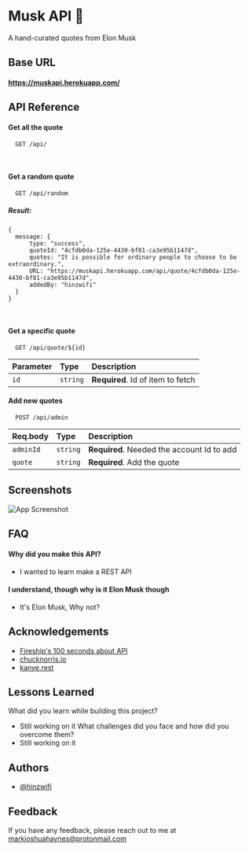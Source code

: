 # Musk API 🚀

A hand-curated quotes from Elon Musk

## Base URL

#### https://muskapi.herokuapp.com/

## API Reference

#### Get all the quote

```
  GET /api/
```

<br/>

#### Get a random quote

```
  GET /api/random
```

##### Result:

```
{
  message: {
      type: "success",
      quoteId: "4cfdb0da-125e-4430-bf81-ca3e95b1147d",
      quotes: "It is possible for ordinary people to choose to be extraordinary.",
      URL: "https://muskapi.herokuapp.com/api/quote/4cfdb0da-125e-4430-bf81-ca3e95b1147d",
      addedBy: "hinzwifi"
  }
}
```

<br/>

#### Get a specific quote

```
  GET /api/quote/${id}
```

| Parameter | Type     | Description                       |
| :-------- | :------- | :-------------------------------- |
| `id`      | `string` | **Required**. Id of item to fetch |

#### Add new quotes

```
  POST /api/admin
```

| Req.body  | Type     | Description                                |
| :-------- | :------- | :----------------------------------------- |
| `adminId` | `string` | **Required**. Needed the account Id to add |
| `quote`   | `string` | **Required**. Add the quote                |

## Screenshots

![App Screenshot](https://via.placeholder.com/468x300?text=App+Screenshot+Here)

## FAQ

#### Why did you make this API?

- I wanted to learn make a REST API

#### I understand, though why is it Elon Musk though

- It's Elon Musk, Why not?

## Acknowledgements

- [Fireship's 100 seconds about API ](https://www.youtube.com/watch?v=-MTSQjw5DrM)
- [chucknorris.io](https://api.chucknorris.io/)
- [kanye.rest](https://kanye.rest/)

## Lessons Learned

What did you learn while building this project?

- Still working on it
  What challenges did you face and how did you overcome them?
- Still working on it

## Authors

- [@hinzwifi](https://www.github.com/hinzwifi)

## Feedback

If you have any feedback, please reach out to me at markjoshuahaynes@protonmail.com
